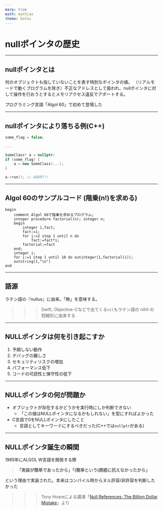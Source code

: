 ```yaml
---
marp: true
math: mathjax
theme: katas
---
```

<!-- 
size: 16:9
paginate: true
-->
<!-- header: 勉強会# ― エンジニアとしての解像度を高めるための勉強会-->

# nullポインタの歴史

<!-- この概念を採用したことによって10億ドルの損失を世界中に生んだと言われる厄災とでもいうべき存在 -->

---

## nullポインタとは

何のオブジェクトも指していないことを表す特別なポインタの値。
（リアルモードで動くプログラムを除き）不正なアドレスとして扱われ、nullポインタに対して操作を行おうとするとメモリアクセス違反でアボートする。

プログラミング言語「Algol 60」で初めて登場した

<!-- 1960年に作られたプログラミング言語。ペルセウス座の恒星で2等星もアルゴルと名付けられているが、意味はアラビア語で「食屍鬼(グール)の頭」を意味する -->
<!-- https://www.infoq.com/presentations/Null-References-The-Billion-Dollar-Mistake-Tony-Hoare/ -->

---

## nullポインタにより落ちる例(C++)

```cpp
some_flag = false;

...

SomeClass* a = nullptr;
if (some_flag) {
	a = new SomeClass(...);
}

a->run(); // ABORT!!
```

---

## Algol 60のサンプルコード (階乗(n!)を求める)

```algol
begin
	comment Algol 60で階乗を求めるプログラム;
	integer procedure factorial(n); integer n;
	begin
		integer i,fact;
		fact:=1;
		for i:=2 step 1 until n do
			fact:=fact*i;
		factorial:=fact
	end;
	integer i;
	for i:=1 step 1 until 10 do outinteger(1,factorial(i));
	outstring(1,"\n")
end
```

---
## 語源

ラテン語の『nullus』に由来。「無」を意味する。

>>> Swift, Objective-Cなどで出てくる`nil`もラテン語の nihil の短縮形に由来する

<!-- ラテン語の意味は虚無。冷めたり暗い考えに陥りがちな人を表す「ニヒル」と同じ。 -->
---

## NULLポインタは何を引き起こすか

1. 予期しない動作
1. デバッグの難しさ
1. セキュリティリスクの増加
1. パフォーマンス低下
1. コードの可読性と保守性の低下

<!-- 
ヌルポインタ（Null Pointer）が多くの損害を与える理由はいくつかあります。以下の点が特に重要です：

1. 予期しない動作: ヌルポインタを参照すると、プログラムが予期しない動作をすることがあります。これは、プログラムがクラッシュしたり、データが破損したりする原因となります。
2. デバッグの難しさ: ヌルポインタの問題は、デバッグが非常に難しいことがあります。特に大規模なコードベースでは、どこでヌルポインタが発生したのかを特定するのが困難です。
3. セキュリティリスク: ヌルポインタの参照は、セキュリティホールを生むことがあります。攻撃者がこれを悪用して、任意のコードを実行したり、システムにアクセスしたりする可能性があります。
4. パフォーマンスの低下: ヌルポインタのチェックを頻繁に行う必要があるため、プログラムのパフォーマンスが低下することがあります。これは特にリアルタイムシステムや高パフォーマンスが求められるアプリケーションで問題となります。
5. コードの可読性と保守性: ヌルポインタのチェックが多いコードは、可読性が低く、保守が難しくなります。これにより、開発者がコードを理解しにくくなり、バグが増える可能性があります。

これらの理由から、ヌルポインタは多くの損害を与える可能性があり、プログラミングにおいては注意が必要です。
-->
---

## NULLポインタの何が問題か

* オブジェクトが存在するかどうかを実行時にしか判断できない
    * 「この値はNULLポインタになるかもしれない」を型にすればよかった
* C言語で0をNULLポインタにしたこと
    * 言語としてキーワードにするべきだった(C++では`nullptr`がある)

<!-- C++、Java、Javascript、最近までのC#など、C系言語では大概、どのポインタ・オブジェクト参照もnullにできます。つまり、必須パラメータの有無を、ランタイムで確認するまでは保証できないので、多くのクラッシュの原因になります。
 対処法としては、MLやHaskell、C# 8などでみられる、nullableやオプション型などで、型を指定するときのデフォルトをnull非許容にすることです。
これによって、必須項目がすべて存在することを型システムが確認してくれるので、設計も少し楽になります。 -->

<!-- C言語で、空ポインターをNULLマクロで表したこと。キーワードにすべきでした。

マクロの展開が0になることがあり（特にc++では）空ポインターは0だという誤解が発生しました。実際は仕様では、ソースで0と書いてあっても実行可能プログラム内での内部値は0（すべてのビットが0）とは限りません。処理系依存です。とても分かりにくい仕様になってしまいました。

マクロでなくキーワードにして「実際の値は処理系依存だ」と宣言してしまえば「処理系依存なら仕方がない」と皆あきらめるので、不要な混乱をもたらさなかったでしょう。

c++ではnullptr というキーワードができましたが、既に混乱は起こった後だったので手遅れかもしれません。 -->

---

## NULLポインタ誕生の瞬間

1965年にALGOL W言語を開発する際

> **「実装が簡単であったから」「(簡単という)誘惑に抗えなかったから」**

という理由で実装された。本来はコンパイル時からヌル許容/非許容を判断したかった


>>> Tony Hoareによる講演「[Null References: The Billion Dollar Mistake](https://www.infoq.com/presentations/Null-References-The-Billion-Dollar-Mistake-Tony-Hoare/)」より

<!-- アントニー・リチャード・ホーア（トニー・ホーア）はイギリスの計算機科学者。クイックソートを考案した人 -->
<!-- それは10億ドルにも相当する私の誤りだ。null参照を発明したのは1965年のことだった。当時、私はオブジェクト指向言語 (ALGOL W) における参照のための包括的型システムを設計していた。目標は、コンパイラでの自動チェックで全ての参照が完全に安全であることを保証することだった。しかし、私は単にそれが容易だというだけで、無効な参照を含める誘惑に抵抗できなかった。これは、後に数え切れない過ち、脆弱性、システムクラッシュを引き起こし、過去40年間で10億ドル相当の苦痛と損害を引き起こしたとみられる。 -->

<!-- ちなみに -->
<!-- ## ヌル文字$^1$ '`\0`'

* C言語やその派生言語や各種データフォーマットで文字列やデータの終端を表す制御文字

元々NOP(No Operation)と似た意味で用いられていた。

>>> 1:ヌル終端文字とも言う

--- -->